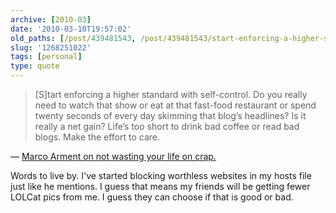 ```yaml
---
archive: [2010-03]
date: '2010-03-10T19:57:02'
old_paths: [/post/439481543, /post/439481543/start-enforcing-a-higher-standard-with]
slug: '1268251022'
tags: [personal]
type: quote
---
```


> [S]tart enforcing a higher standard with self-control. Do you really
> need to watch that show or eat at that fast-food restaurant or spend
> twenty seconds of every day skimming that blog’s headlines? Is it really
> a net gain? Life’s too short to drink bad coffee or read bad blogs. Make
> the effort to care.

&mdash; [Marco Arment on not wasting your life on crap.][1]

Words to live by.  I've started blocking worthless websites in my hosts
file just like he mentions.  I guess that means my friends will be getting
fewer LOLCat pics from me.  I guess they can choose if that is good or
bad.

[1]: http://www.marco.org/244246945
